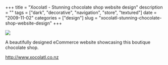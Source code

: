 +++
title = "Xocolatl - Stunning chocolate shop website design"
description = ""
tags = ["dark", "decorative", "navigation", "store", "textured"]
date = "2009-11-02"
categories = ["design"]
slug = "xocolatl-stunning-chocolate-shop-website-design"
+++


 

  <div id="screens-thumbs" class="clearfix">
    <div class="txt-center" id="design-submission"><a href="http://www.xocolatl.co.nz/"><img id='bluga-thumbnail-1929' class='bluga-thumbnail large' src='http://media.konigi.com/bluga/
wt4aee839b99668.jpg'/></a></div>  
  </div>   
<p>A beautifully designed eCommerce website showcasing this boutique chocolate shop. </p>
<p><a href="http://www.xocolatl.co.nz/">http://www.xocolatl.co.nz</a></p>




